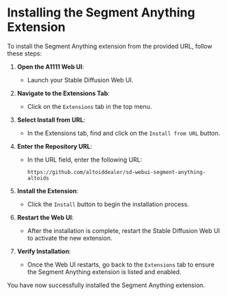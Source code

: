 # Installing the Segment Anything Extension

To install the Segment Anything extension from the provided URL, follow these steps:

1. **Open the A1111 Web UI**:

   - Launch your Stable Diffusion Web UI.

2. **Navigate to the Extensions Tab**:

   - Click on the `Extensions` tab in the top menu.

3. **Select Install from URL**:

   - In the Extensions tab, find and click on the `Install from URL` button.

4. **Enter the Repository URL**:

   - In the URL field, enter the following URL:
     ```
     https://github.com/altoiddealer/sd-webui-segment-anything-altoids
     ```

5. **Install the Extension**:

   - Click the `Install` button to begin the installation process.

6. **Restart the Web UI**:

   - After the installation is complete, restart the Stable Diffusion Web UI to activate the new extension.

7. **Verify Installation**:
   - Once the Web UI restarts, go back to the `Extensions` tab to ensure the Segment Anything extension is listed and enabled.

You have now successfully installed the Segment Anything extension.
